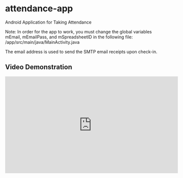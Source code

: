 # attendance-app
Android Application for Taking Attendance

Note: In order for the app to work, you must change the global variables mEmail, mEmailPass, and mSpreadsheetID in the following file: /app/src/main/java/MainActivity.java

The email address is used to send the SMTP email receipts upon check-in.

## Video Demonstration

<iframe width="560" height="315" src="https://www.youtube.com/embed/QSUPn3xjjSQ" frameborder="0" allow="accelerometer; autoplay; encrypted-media; gyroscope; picture-in-picture" allowfullscreen></iframe>
